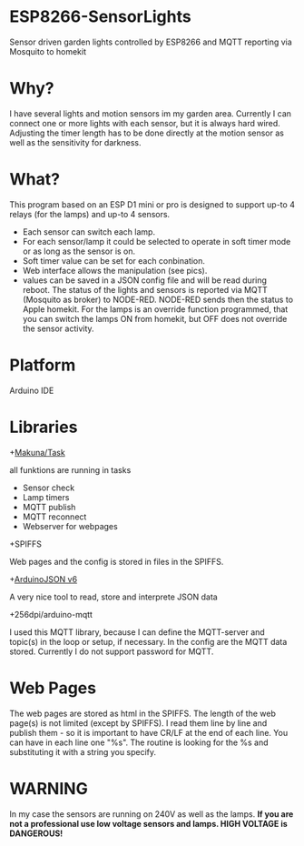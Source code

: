 # ESP8266-SensorLights
Sensor driven garden lights controlled by ESP8266 and MQTT reporting via Mosquito to homekit
# Why?
I have several lights and motion sensors im my garden area. Currently I can connect one or more lights with each sensor, but it is always hard wired. Adjusting the timer length has to be done directly at the motion sensor as well as the sensitivity for darkness.
# What?
This program based on an ESP D1 mini or pro is designed to support up-to 4 relays (for the lamps) and up-to 4 sensors.
- Each sensor can switch each lamp.
- For each sensor/lamp it could be selected to operate in soft timer mode or as long as the sensor is on.
- Soft timer value can be set for each conbination.
- Web interface allows the manipulation (see pics).
- values can be saved in a JSON config file and will be read during reboot.
The status of the lights and sensors is reported via MQTT (Mosquito as broker) to NODE-RED. NODE-RED sends then the status to Apple homekit.
For the lamps is an override function programmed, that you can switch the lamps ON from homekit, but OFF does not override the sensor activity.
# Platform
Arduino IDE
# Libraries
+[Makuna/Task](https://github.com/Makuna/Task)

  all funktions are running in tasks
  - Sensor check
  - Lamp timers
  - MQTT publish
  - MQTT reconnect
  - Webserver for webpages
  
+SPIFFS

  Web pages and the config is stored in files in the SPIFFS.
  
+[ArduinoJSON v6](https://arduinojson.org/v6/doc/)

  A very nice tool to read, store and interprete JSON data
  
+256dpi/arduino-mqtt

  I used this MQTT library, because I can define the MQTT-server and topic(s) in the loop or setup, if necessary. In the config are the MQTT data stored. Currently I do not support password for MQTT.
# Web Pages
  The web pages are stored as html in the SPIFFS. The length of the web page(s) is not limited (except by SPIFFS). I read them line by line and publish them - so it is important to have CR/LF at the end of each line. You can have in each line one "%s". The routine is looking for the %s and substituting it with a string you specify.
# WARNING
  In my case the sensors are running on 240V as well as the lamps. 
  <b>If you are not a professional use low voltage sensors and lamps.
  HIGH VOLTAGE is DANGEROUS!</b>
